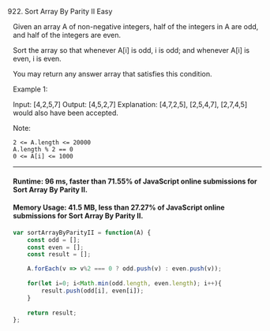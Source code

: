 922. Sort Array By Parity II
Easy

Given an array A of non-negative integers, half of the integers in A are odd, and half of the integers are even.

Sort the array so that whenever A[i] is odd, i is odd; and whenever A[i] is even, i is even.

You may return any answer array that satisfies this condition.

 

Example 1:

Input: [4,2,5,7]
Output: [4,5,2,7]
Explanation: [4,7,2,5], [2,5,4,7], [2,7,4,5] would also have been accepted.

 

Note:

    2 <= A.length <= 20000
    A.length % 2 == 0
    0 <= A[i] <= 1000

---
#### Runtime: 96 ms, faster than 71.55% of JavaScript online submissions for Sort Array By Parity II.
#### Memory Usage: 41.5 MB, less than 27.27% of JavaScript online submissions for Sort Array By Parity II.
```javascript
var sortArrayByParityII = function(A) {
    const odd = [];
    const even = [];
    const result = [];

    A.forEach(v => v%2 === 0 ? odd.push(v) : even.push(v));
    
    for(let i=0; i<Math.min(odd.length, even.length); i++){
        result.push(odd[i], even[i]);
    }
    
    return result;
};
```
